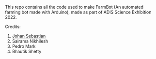 This repo contains all the code used to make FarmBot (An automated farming bot made with Arduino), made as part of ADIS Science Exhibition 2022.

Credits:
1. [Johan Sebastian](https://github.com/johansansebastian)
2. Sairama Nikhilesh
3. Pedro Mark
4. Bhautik Shetty
